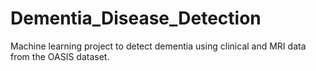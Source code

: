 # Dementia_Disease_Detection
Machine learning project to detect dementia using clinical and MRI data from the OASIS dataset.
